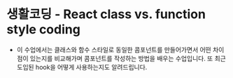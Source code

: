 # 생활코딩 - React class vs. function style coding

- 이 수업에서는 클래스와 함수 스타일로 동일한 콤포넌트를 만들어가면서 어떤 차이점이 있는지를 비교해가며 콤포넌트를 작성하는 방법을 배우는 수업입니다. 또 최근 도입된 hook을 어떻게 사용하는지도 알려드립니다.